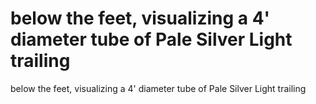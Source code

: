 # below the feet, visualizing a 4' diameter tube of Pale Silver Light trailing

below the feet, visualizing a 4' diameter tube of Pale Silver Light trailing